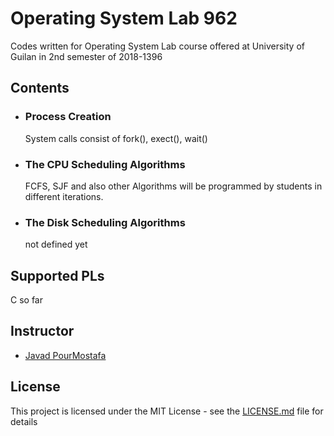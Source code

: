 # Operating System Lab 962 
Codes written for Operating System Lab course offered at University of Guilan in 2nd semester of 2018-1396

## Contents

* ### Process Creation
  System calls consist of fork(), exect(), wait()

* ### The CPU Scheduling Algorithms
  FCFS, SJF and also other Algorithms will be programmed by students in different iterations.
  
* ### The Disk Scheduling Algorithms
  not defined yet

## Supported PLs
C so far

## Instructor
* [Javad PourMostafa](http://github.com/joyebright)

## License

This project is licensed under the MIT License - see the [LICENSE.md](LICENSE.md) file for details


